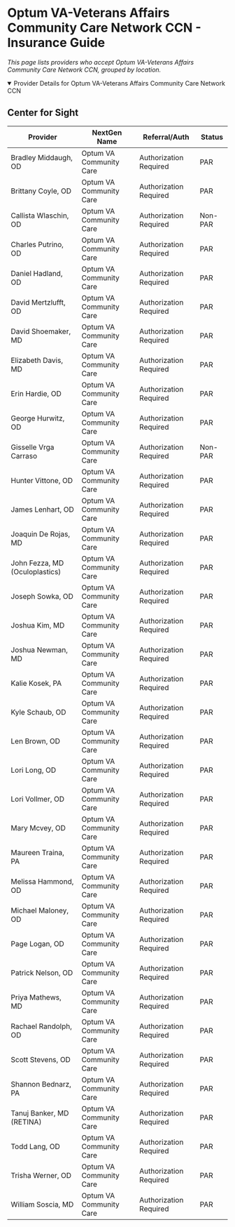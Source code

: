 # Optum VA-Veterans Affairs Community Care Network CCN - Insurance Guide

*This page lists providers who accept Optum VA-Veterans Affairs Community Care Network CCN, grouped by location.*

<details open><summary>Provider Details for Optum VA-Veterans Affairs Community Care Network CCN</summary>

## Center for Sight

| Provider | NextGen Name | Referral/Auth | Status |
|----------|-------------|--------------|--------|
| Bradley Middaugh, OD | Optum VA Community Care | Authorization Required | PAR |
| Brittany Coyle, OD | Optum VA Community Care | Authorization Required | PAR |
| Callista Wlaschin, OD | Optum VA Community Care | Authorization Required | Non-PAR |
| Charles Putrino, OD | Optum VA Community Care | Authorization Required | PAR |
| Daniel Hadland, OD | Optum VA Community Care | Authorization Required | PAR |
| David Mertzlufft, OD | Optum VA Community Care | Authorization Required | PAR |
| David Shoemaker, MD | Optum VA Community Care | Authorization Required | PAR |
| Elizabeth Davis, MD | Optum VA Community Care | Authorization Required | PAR |
| Erin Hardie, OD | Optum VA Community Care | Authorization Required | PAR |
| George Hurwitz, OD | Optum VA Community Care | Authorization Required | PAR |
| Gisselle Vrga Carraso | Optum VA Community Care | Authorization Required | Non-PAR |
| Hunter Vittone, OD | Optum VA Community Care | Authorization Required | PAR |
| James Lenhart, OD | Optum VA Community Care | Authorization Required | PAR |
| Joaquin De Rojas, MD | Optum VA Community Care | Authorization Required | PAR |
| John Fezza, MD (Oculoplastics) | Optum VA Community Care | Authorization Required | PAR |
| Joseph Sowka, OD | Optum VA Community Care | Authorization Required | PAR |
| Joshua Kim, MD | Optum VA Community Care | Authorization Required | PAR |
| Joshua Newman, MD | Optum VA Community Care | Authorization Required | PAR |
| Kalie Kosek, PA | Optum VA Community Care | Authorization Required | PAR |
| Kyle Schaub, OD | Optum VA Community Care | Authorization Required | PAR |
| Len Brown, OD | Optum VA Community Care | Authorization Required | PAR |
| Lori Long, OD | Optum VA Community Care | Authorization Required | PAR |
| Lori Vollmer, OD | Optum VA Community Care | Authorization Required | PAR |
| Mary Mcvey, OD | Optum VA Community Care | Authorization Required | PAR |
| Maureen Traina, PA | Optum VA Community Care | Authorization Required | PAR |
| Melissa Hammond, OD | Optum VA Community Care | Authorization Required | PAR |
| Michael Maloney, OD | Optum VA Community Care | Authorization Required | PAR |
| Page Logan, OD | Optum VA Community Care | Authorization Required | PAR |
| Patrick Nelson, OD | Optum VA Community Care | Authorization Required | PAR |
| Priya Mathews, MD | Optum VA Community Care | Authorization Required | PAR |
| Rachael Randolph, OD | Optum VA Community Care | Authorization Required | PAR |
| Scott Stevens, OD | Optum VA Community Care | Authorization Required | PAR |
| Shannon Bednarz, PA | Optum VA Community Care | Authorization Required | PAR |
| Tanuj Banker, MD (RETINA) | Optum VA Community Care | Authorization Required | PAR |
| Todd Lang, OD | Optum VA Community Care | Authorization Required | PAR |
| Trisha Werner, OD | Optum VA Community Care | Authorization Required | PAR |
| William Soscia, MD | Optum VA Community Care | Authorization Required | PAR |

</details>


